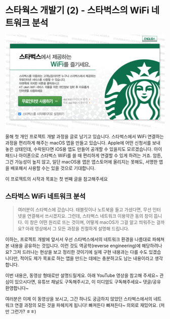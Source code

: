 # 스타웍스 개발기 (2) - 스타벅스의 WiFi 네트워크 분석

![](starworks/starbucks-captive-01.png)

올해 첫 개인 프로젝트 개발 과정을 글로 남기고 있습니다. 스타벅스에서 WiFi 연결하는 과정을 편리하게 해주는 macOS 앱을 만들고 있습니다. Apple에 어떤 신청서를 보내 놓은 상태인데, 수락된다면 iOS용 앱도 만들어 공개할 수 있을지도 모르겠습니다. 아이패드나 아이폰으로 스타벅스 WiFi를 쓸 때 편리하게 연결할 수 있게 하려는 거죠. 암튼, 그건 가능성이 높지 않고, 일단 macOS용 앱은 앱스토어에 올리지는 못해도, 서명한 앱을 배포해서 사용할 수는 있을 것으로 기대합니다.

이 프로젝트의 시작과 목표는 첫 번째 글을 참고해주세요

## 스타벅스 WiFi 네트워크 분석

> 여러분이 스타벅스에 갔습니다. 태블릿이나 노트북을 들고 가셨다면, 무선 인터넷을 연결해서 쓰시겠지요. 그런데, 스타벅스 네트워크 이용약관 동의 창이 뜹니다. 이 창은 어떤 원리로 뜨는 것이며, 어떻게 macOS가 그걸 알고 띄워주는 걸까요? 아래 영상에서 그 모든 과정을 친절하게 설명해 드립니다.

이하는, 프로젝트 개발에 앞서서 우선 스타벅스에서의 네트워크 환경을 나름대로 파헤쳐 본 내용을 공유하는 것입니다. 이런 것도 역공학(reverse engineering)에 해당하려나요? 그저 드러나는 현상을 보고 정리한 것이기에 실제 구현 내용과는 다를 수도 있겠습니다만, 적어도 제가 목표로 하는 앱을 만드는 데에는 충분하고도 남는 내용이라고 생각합니다.

이번 내용은, 동영상 형태로만 설명드릴게요. 아래 YouTube 영상을 참고해 주세요~ 관심이 있으시다면, 유튜브 채널도 구독해주시고, 이 미디엄도 구독해주세요~ 댓글/공유 환영합니다~

여러분은 이제 이 동영상을 보시고, 그간 하나도 궁금하지 않았던 스타벅스에서의 네트워크 연결 과정의 모든 것을 파헤치게 됩니다! 빠져든다 빠져든다~ 의외로 재밌어요. (저만 그런가? ㅎㅎ)
